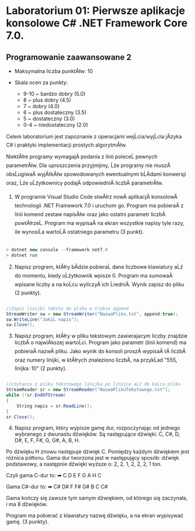 # Laboratorium 01: Pierwsze aplikacje konsolowe C# .NET Framework Core 7.0.
## Programowanie zaawansowane 2

- Maksymalna liczba punktĂłw: 10

- Skala ocen za punkty:
    - 9-10 ~ bardzo dobry (5.0)
    - 8 ~ plus dobry (4.5)
    - 7 ~ dobry (4.0)
    - 6 ~ plus dostateczny (3.5)
    - 5 ~ dostateczny (3.0)
    - 0-4 ~ niedostateczny (2.0)

Celem laboratorium jest zapoznanie z operacjami wejĹcia/wyjĹcia jÄzyka C# i praktyki implementacji prostych algorytmĂłw. 

NiektĂłre programy wymagajÄ podania z linii poleceĹ pewnych parametrĂłw. Dla uproszczenia przyjmijmy, Ĺźe programy nie muszÄ obsĹugiwaÄ wyjÄtkĂłw spowodowanych ewentualnymi bĹÄdami konwersji oraz, Ĺźe uĹźytkownicy podajÄ odpowiedniÄ liczbÄ parametrĂłw.

1. W programie Visual Studio Code stwĂłrz nowÄ aplikacjÄ konsolowÄ technologii .NET Framework 7.0 i uruchom go. Program ma pobieraÄ z linii komend zestaw napisĂłw oraz jako ostatni parametr liczbÄ powtĂłrzeĹ. Program ma wypisaÄ na ekran wszystkie napisy tyle razy, ile wynosiĹa wartoĹÄ ostatniego parametru (3 punkt).

```cs

> dotnet new console --framework net7.0
> dotnet run
```

2. Napisz program, ktĂłry bÄdzie pobieraĹ dane liczbowe klawiatury aĹź do momentu, kiedy uĹźytkownik wpisze 0. Program ma sumowaÄ wpisane liczby a na koĹcu wyliczyÄ ich ĹredniÄ. Wynik zapisz do pliku (2 punkty).

```cs

//Zapis linijki tekstu do pliku w trybie append
StreamWriter sw = new StreamWriter("NazwaPliku.txt", append:true);
sw.WriteLine("JakiĹ napis");
sw.Close();

```

3. Napisz program, ktĂłry w pliku tekstowym zawierajacym liczby znajdzie liczbÄ o najwiÄkszej wartoĹci. Program jako parametr (linii komend) ma pobieraÄ nazwÄ pliku. Jako wynik do konsoli proszÄ wypisaÄ tÄ liczbÄ oraz numery linijki, w ktĂłrych znaleziono liczbÄ, na przykĹad "555, linijka: 10" (2 punkty).

```cs

//czytanie z pliku tekstowego linijka po linijce aĹź do koĹca pliku
StreamReader sr = new StreamReader("NazwaPlikuTekstowego.txt");
while (!sr.EndOfStream)
{
    String napis = sr.ReadLine();
}
sr.Close();

```

4. Napisz program, który wypisze gamę dur, rozpoczynając od jednego wybranego z dwunastu dźwięków. Są następujące dźwięki: C, C#, D, D#, E, F, F#, G, G#, A, B, H.

Po dźwięku H znowu następuje dźwięk C. Pomiędzy każdym dźwiękiem jest różnica półtonu. Gama dur tworzona jest w następujący sposób: dźwięk podstawowy, a następnie dźwięki wyższe o: 2, 2, 1, 2, 2, 2, 1 ton.

Czyli gama C-dur to:
➡ C D E F G A H C

Gama C#-dur to:
➡ C# D# F F# G# B C C#

Gama kończy się zawsze tym samym dźwiękiem, od którego się zaczynała, i ma 8 dźwięków.

Program ma pobierać z klawiatury nazwę dźwięku, a na ekran wypisywać gamę. (3 punkty).